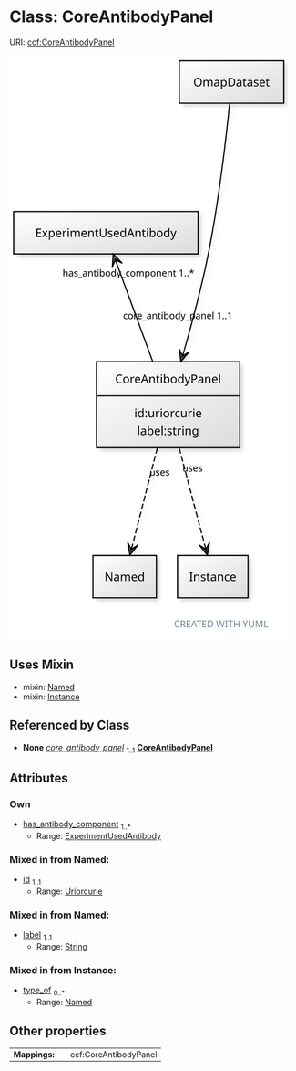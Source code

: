 
# Class: CoreAntibodyPanel



URI: [ccf:CoreAntibodyPanel](http://purl.org/ccf/CoreAntibodyPanel)


[![img](images/CoreAntibodyPanel.svg)](images/CoreAntibodyPanel.svg)

## Uses Mixin

 *  mixin: [Named](Named.md)
 *  mixin: [Instance](Instance.md)

## Referenced by Class

 *  **None** *[core_antibody_panel](core_antibody_panel.md)*  <sub>1..1</sub>  **[CoreAntibodyPanel](CoreAntibodyPanel.md)**

## Attributes


### Own

 * [has_antibody_component](has_antibody_component.md)  <sub>1..\*</sub>
     * Range: [ExperimentUsedAntibody](ExperimentUsedAntibody.md)

### Mixed in from Named:

 * [id](id.md)  <sub>1..1</sub>
     * Range: [Uriorcurie](types/Uriorcurie.md)

### Mixed in from Named:

 * [label](label.md)  <sub>1..1</sub>
     * Range: [String](types/String.md)

### Mixed in from Instance:

 * [type_of](type_of.md)  <sub>0..\*</sub>
     * Range: [Named](Named.md)

## Other properties

|  |  |  |
| --- | --- | --- |
| **Mappings:** | | ccf:CoreAntibodyPanel |